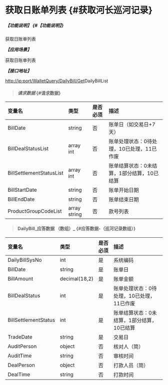 # 获取日账单列表 {#获取河长巡河记录}

##### _【功能说明】_ {#【功能说明】}

获取日账单列表

_**【应用场景】**_

获取日账单列表

_**【接口地址】**_

[http://ip:port/WalletQuery/DailyBill/Get](http://ip:port/HMQuery/PatrolRiver/GetPatrolRivers)DailyBillList

> #### _请求数据_ {#请求数据}

| 变量名 | 类型 | 是否必须 | 描述 |
| :--- | :--- | :--- | :--- |
| BillDate | string | 否 | 账单日（如交易日+7天） |
| BillDealStatusList | array int | 否 | 账单处理状态：0待处理，10已处理，11已作废 |
| BillSettlementStatusList | array int | 否 | 账单结算状态：0未结算，1部分结算，10已结算 |
| BillStartDate | string | 否 | 账单开始日期 |
| BillEndDate | string | 否 | 账单结束日期 |
| ProductGroupCodeList | array string | 否 | 款号列表 |

> #### DailyBill_应答数据 （数组）_ {#应答数据-（巡河记录数组）}

| 变量名 | 类型 | 是否必须 | 描述 |
| :--- | :--- | :--- | :--- |
| DailyBillSysNo | int | 是 | 系统编码 |
| BillDate | string | 是 | 账单日 |
| BillAmount | decimal\(18,2\) | 是 | 账单金额 |
| BillDealStatus | int | 是 | 账单处理状态：0待处理，10已处理，11已作废 |
| BillSettlementStatus | int | 是 | 账单结算状态：0未结算，1部分结算，10已结算 |
| TradeDate | string | 是 | 交易日 |
| AuditPerson | object | 否 | 核对人（简） |
| AuditTime | string | 否 | 审核时间 |
| DealPerson | object | 否 | 打款人员（简） |
| DealTime | string | 否 | 打款时间 |



